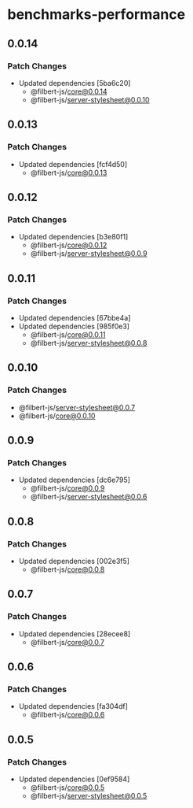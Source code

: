 # benchmarks-performance

## 0.0.14

### Patch Changes

- Updated dependencies [5ba6c20]
  - @filbert-js/core@0.0.14
  - @filbert-js/server-stylesheet@0.0.10

## 0.0.13

### Patch Changes

- Updated dependencies [fcf4d50]
  - @filbert-js/core@0.0.13

## 0.0.12

### Patch Changes

- Updated dependencies [b3e80f1]
  - @filbert-js/core@0.0.12
  - @filbert-js/server-stylesheet@0.0.9

## 0.0.11

### Patch Changes

- Updated dependencies [67bbe4a]
- Updated dependencies [985f0e3]
  - @filbert-js/core@0.0.11
  - @filbert-js/server-stylesheet@0.0.8

## 0.0.10

### Patch Changes

- @filbert-js/server-stylesheet@0.0.7
- @filbert-js/core@0.0.10

## 0.0.9

### Patch Changes

- Updated dependencies [dc6e795]
  - @filbert-js/core@0.0.9
  - @filbert-js/server-stylesheet@0.0.6

## 0.0.8

### Patch Changes

- Updated dependencies [002e3f5]
  - @filbert-js/core@0.0.8

## 0.0.7

### Patch Changes

- Updated dependencies [28ecee8]
  - @filbert-js/core@0.0.7

## 0.0.6

### Patch Changes

- Updated dependencies [fa304df]
  - @filbert-js/core@0.0.6

## 0.0.5

### Patch Changes

- Updated dependencies [0ef9584]
  - @filbert-js/core@0.0.5
  - @filbert-js/server-stylesheet@0.0.5
